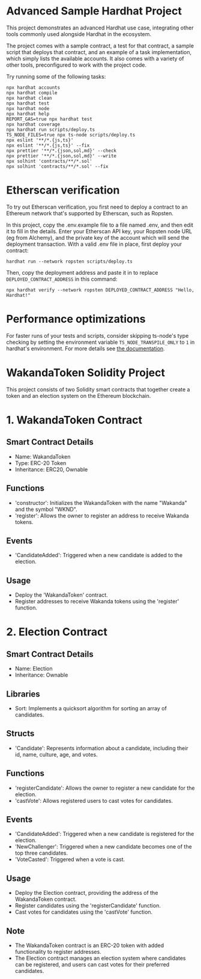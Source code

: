 # Advanced Sample Hardhat Project

This project demonstrates an advanced Hardhat use case, integrating other tools commonly used alongside Hardhat in the ecosystem.

The project comes with a sample contract, a test for that contract, a sample script that deploys that contract, and an example of a task implementation, which simply lists the available accounts. It also comes with a variety of other tools, preconfigured to work with the project code.

Try running some of the following tasks:

```shell
npx hardhat accounts
npx hardhat compile
npx hardhat clean
npx hardhat test
npx hardhat node
npx hardhat help
REPORT_GAS=true npx hardhat test
npx hardhat coverage
npx hardhat run scripts/deploy.ts
TS_NODE_FILES=true npx ts-node scripts/deploy.ts
npx eslint '**/*.{js,ts}'
npx eslint '**/*.{js,ts}' --fix
npx prettier '**/*.{json,sol,md}' --check
npx prettier '**/*.{json,sol,md}' --write
npx solhint 'contracts/**/*.sol'
npx solhint 'contracts/**/*.sol' --fix
```

# Etherscan verification

To try out Etherscan verification, you first need to deploy a contract to an Ethereum network that's supported by Etherscan, such as Ropsten.

In this project, copy the .env.example file to a file named .env, and then edit it to fill in the details. Enter your Etherscan API key, your Ropsten node URL (eg from Alchemy), and the private key of the account which will send the deployment transaction. With a valid .env file in place, first deploy your contract:

```shell
hardhat run --network ropsten scripts/deploy.ts
```

Then, copy the deployment address and paste it in to replace `DEPLOYED_CONTRACT_ADDRESS` in this command:

```shell
npx hardhat verify --network ropsten DEPLOYED_CONTRACT_ADDRESS "Hello, Hardhat!"
```

# Performance optimizations

For faster runs of your tests and scripts, consider skipping ts-node's type checking by setting the environment variable `TS_NODE_TRANSPILE_ONLY` to `1` in hardhat's environment. For more details see [the documentation](https://hardhat.org/guides/typescript.html#performance-optimizations).


# WakandaToken Solidity Project
This project consists of two Solidity smart contracts that together create a token and an election system on the Ethereum blockchain.

# 1. WakandaToken Contract
## Smart Contract Details
- Name: WakandaToken
- Type: ERC-20 Token
- Inheritance: ERC20, Ownable
## Functions
- 'constructor': Initializes the WakandaToken with the name "Wakanda" and the symbol "WKND".
- 'register': Allows the owner to register an address to receive Wakanda tokens.
## Events
- 'CandidateAdded': Triggered when a new candidate is added to the election.
## Usage
- Deploy the 'WakandaToken' contract.
- Register addresses to receive Wakanda tokens using the 'register' function.
# 2. Election Contract
## Smart Contract Details
- Name: Election
- Inheritance: Ownable
## Libraries
- Sort: Implements a quicksort algorithm for sorting an array of candidates.
## Structs
- 'Candidate': Represents information about a candidate, including their id, name, culture, age, and votes.
## Functions
- 'registerCandidate': Allows the owner to register a new candidate for the election.
- 'castVote': Allows registered users to cast votes for candidates.
## Events
- 'CandidateAdded': Triggered when a new candidate is registered for the election.
- 'NewChallenger': Triggered when a new candidate becomes one of the top three candidates.
- 'VoteCasted': Triggered when a vote is cast.
## Usage
- Deploy the Election contract, providing the address of the WakandaToken contract.
- Register candidates using the 'registerCandidate' function.
- Cast votes for candidates using the 'castVote' function.
## Note
- The WakandaToken contract is an ERC-20 token with added functionality to register addresses.
- The Election contract manages an election system where candidates can be registered, and users can cast votes for their preferred candidates.
